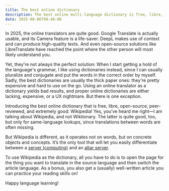 ```yaml
---
title: The best online dictionary
description: The best online multi-language dictionary is free, libre, open-source, peer-reviewed, and has hundreds of thousands of words. Can you guess which one I mean?
date: 2025-08-06T08:40:00
---
```


In 2025, the online translators are quite good. Google Translate is actually usable, and its Camera feature is a life-saver. DeepL makes use of context and can produce high-quality texts. And even open-source solutions like LibreTranslate have reached the point where the other person will most likely understand you.

Yet, they're not always the perfect solution: When I start getting a hold of the language's grammar, I like using dictionaries instead, since I can usually pluralize and conjugate and put the words in the correct order by myself. Sadly, the best dictionaries are usually the thick paper ones: they're pretty expensive and hard to use on the go. Using an online translator as a dictionary yields bad results, and proper online dictionaries are either lacking, expensive, or a UX nightmare. But there is one exception.

Introducing the best online dictionary that is free, libre, open-source, peer-reviewed, and extremely good: Wikipedia! Yes, you've heard me right—I am talking about Wikipedia, and not Wiktionary. The latter is quite good, too, but only for same-language lookups, since translations between words are often missing.

But Wikipedia is different, as it operates not on words, but on concrete objects and concepts. It’s the only tool that will let you easily differentiate between a [server (computing)](https://en.wikipedia.org/wiki/Server_(computing)) and an [altar server](https://en.wikipedia.org/wiki/Altar_server).

To use Wikipedia as the dictionary, all you have to do is to open the page for the thing you want to translate in the source language and then switch the article language. As a bonus, you also get a (usually) well-written article you can practice your reading skills on!

Happy language learning!
